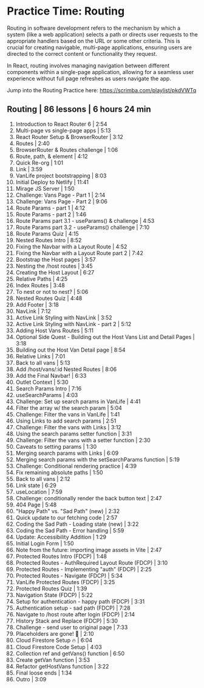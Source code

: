 # Practice Time: Routing

Routing in software development refers to the mechanism by which a system (like a web application) selects a path or directs user requests to the appropriate handlers based on the URL or some other criteria. This is crucial for creating navigable, multi-page applications, ensuring users are directed to the correct content or functionality they request.

In React, routing involves managing navigation between different components within a single-page application, allowing for a seamless user experience without full page refreshes as users navigate the app.

Jump into the Routing Practice here: https://scrimba.com/playlist/pkdVWTq
## Routing | 86 lessons | 6 hours 24 min

1. Introduction to React Router 6 | 2:54
2. Multi-page vs single-page apps | 5:13
3. React Router Setup & BrowserRouter | 3:12
4. Routes | 2:40
5. BrowserRouter & Routes challenge | 1:06
6. Route, path, & element | 4:12
7. Quick Re-org | 1:01
8. Link | 3:59
9. VanLife project bootstrapping | 8:03
10. Initial Deploy to Netlify | 11:41
11. Mirage JS Server | 1:50
12. Challenge: Vans Page - Part 1 | 2:14
13. Challenge: Vans Page - Part 2 | 9:06
14. Route Params - part 1 | 4:12
15. Route Params - part 2 | 1:46
16. Route Params part 3.1 - useParams() & challenge | 4:53
17. Route Params part 3.2 - useParams() challenge | 7:10
18. Route Params Quiz | 4:15
19. Nested Routes Intro | 8:52
20. Fixing the Navbar with a Layout Route | 4:52
21. Fixing the Navbar with a Layout Route part 2 | 7:42
22. Bootstrap the Host pages | 3:57
23. Nesting the /host routes | 3:45
24. Creating the Host Layout | 6:27
25. Relative Paths | 4:25
26. Index Routes | 3:48
27. To nest or not to nest? | 5:06
28. Nested Routes Quiz | 4:48
29. Add Footer | 3:18
30. NavLink | 7:12
31. Active Link Styling with NavLink | 3:52
32. Active Link Styling with NavLink - part 2 | 5:12
33. Adding Host Vans Routes | 5:11
34. Optional Side Quest - Building out the Host Vans List and Detail Pages | 3:18
35. Building out the Host Van Detail page | 8:54
36. Relative Links | 7:01
37. Back to all vans | 5:13
38. Add /host/vans/:id Nested Routes | 8:06
39. Add the Final Navbar! | 6:33
40. Outlet Context | 5:30
41. Search Params Intro | 7:16
42. useSearchParams | 4:03
43. Challenge: Set up search params in VanLife | 4:41
44. Filter the array w/ the search param | 5:04
45. Challenge: Filter the vans in VanLife | 1:41
46. Using Links to add search params | 2:51
47. Challenge: Filter the vans with Links | 3:12
48. Using the search params setter function | 3:31
49. Challenge: Filter the vans with a setter function | 2:30
50. Caveats to setting params | 1:30
51. Merging search params with Links | 6:09
52. Merging search params with the setSearchParams function | 5:19
53. Challenge: Conditional rendering practice | 4:39
54. Fix remaining absolute paths | 1:50
55. Back to all vans | 2:12
56. Link state | 6:29
57. useLocation | 7:59
58. Challenge: conditionally render the back button text | 2:47
59. 404 Page | 5:48
60. "Happy Path" vs. "Sad Path" (new) | 2:32
61. Quick update to our fetching code | 2:57
62. Coding the Sad Path - Loading state (new) | 3:22
63. Coding the Sad Path - Error handling | 5:59
64. Update: Accessibility Addition | 1:29
65. Initial Login Form | 1:50
66. Note from the future: importing image assets in Vite | 2:47
67. Protected Routes Intro (FDCP) | 1:48
68. Protected Routes - AuthRequired Layout Route (FDCP) | 3:10
69. Protected Routes - Implementing "auth" (FDCP) | 2:25
70. Protected Routes - Navigate (FDCP) | 5:34
71. VanLife Protected Routes (FDCP) | 3:25
72. Protected Routes Quiz | 1:39
73. Navigation State (FDCP) | 5:22
74. Setup for authentication - happy path (FDCP) | 3:31
75. Authentication setup - sad path (FDCP) | 7:28
76. Navigate to /host route after login (FDCP) | 2:14
77. History Stack and Replace (FDCP) | 5:30
78. Challenge - send user to original page | 7:33
79. Placeholders are gone! 🎉 | 2:10
80. Cloud Firestore Setup 🔥 | 6:04
81. Cloud Firestore Code Setup | 4:03
82. Collection ref and getVans() function | 6:50
83. Create getVan function | 3:53
84. Refactor getHostVans function | 3:22
85. Final loose ends | 1:34
86. Outro | 3:09